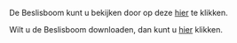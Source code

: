 
De Beslisboom kunt u bekijken door op deze [hier](https://docs.google.com/viewer?url=https://github.com/lvbag/BAG-API/raw/master/Beslisboom%20BAG%202.0%20producten/Beslisboom%20BAG%202.0%20producten.pdf) te klikken.  

Wilt u de Beslisboom downloaden, dan kunt u [hier](https://github.com/lvbag/BAG-API/raw/master/Beslisboom%20BAG%202.0%20producten/Beslisboom%20BAG%202.0%20producten.pdf) klikken.
